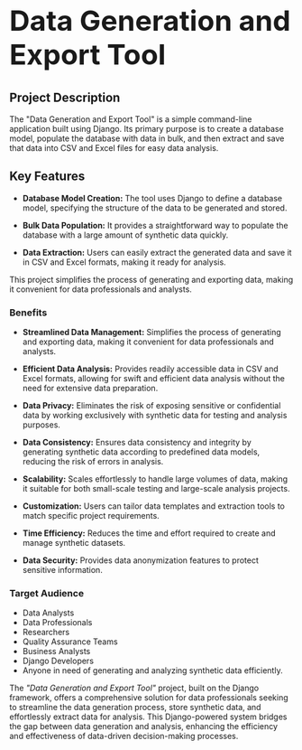 <h1 style="font-size: 50px;">Data Generation and Export Tool</h1>


## Project Description

The "Data Generation and Export Tool" is a simple command-line application built using Django. Its primary purpose is to create a database model, populate the database with data in bulk, and then extract and save that data into CSV and Excel files for easy data analysis.

## Key Features

- **Database Model Creation:** The tool uses Django to define a database model, specifying the structure of the data to be generated and stored.

- **Bulk Data Population:** It provides a straightforward way to populate the database with a large amount of synthetic data quickly.

- **Data Extraction:** Users can easily extract the generated data and save it in CSV and Excel formats, making it ready for analysis.

This project simplifies the process of generating and exporting data, making it convenient for data professionals and analysts.

### Benefits

- **Streamlined Data Management:** Simplifies the process of generating and exporting data, making it convenient for data professionals and analysts.

- **Efficient Data Analysis:** Provides readily accessible data in CSV and Excel formats, allowing for swift and efficient data analysis without the need for extensive data preparation.

- **Data Privacy:** Eliminates the risk of exposing sensitive or confidential data by working exclusively with synthetic data for testing and analysis purposes.

- **Data Consistency:** Ensures data consistency and integrity by generating synthetic data according to predefined data models, reducing the risk of errors in analysis.

- **Scalability:** Scales effortlessly to handle large volumes of data, making it suitable for both small-scale testing and large-scale analysis projects.

- **Customization:** Users can tailor data templates and extraction tools to match specific project requirements.

- **Time Efficiency:** Reduces the time and effort required to create and manage synthetic datasets.

- **Data Security:** Provides data anonymization features to protect sensitive information.
### Target Audience

- Data Analysts
- Data Professionals
- Researchers
- Quality Assurance Teams
- Business Analysts
- Django Developers
- Anyone in need of generating and analyzing synthetic data efficiently.


The _"Data Generation and Export Tool"_ project, built on the Django framework, offers a comprehensive solution for data professionals seeking to streamline the data generation process, store synthetic data, and effortlessly extract data for analysis. This Django-powered system bridges the gap between data generation and analysis, enhancing the efficiency and effectiveness of data-driven decision-making processes.
